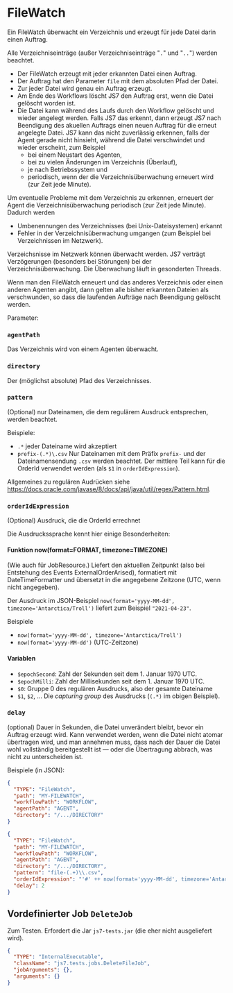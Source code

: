 # FileWatch

Ein FileWatch überwacht ein Verzeichnis und erzeugt für jede Datei darin einen Auftrag.

Alle Verzeichniseinträge (außer Verzeichniseinträge "`.`" und "`..`") werden beachtet.

- Der FileWatch erzeugt mit jeder erkannten Datei einen Auftrag.
- Der Auftrag hat den Parameter `file` mit dem absoluten Pfad der Datei.
- Zur jeder Datei wird genau ein Auftrag erzeugt.
- Am Ende des Workflows löscht JS7 den Auftrag erst, wenn die Datei gelöscht worden ist.
- Die Datei kann während des Laufs durch den Workflow gelöscht und wieder angelegt werden.
  Falls JS7 das erkennt, dann erzeugt JS7 nach Beendigung des akuellen Auftrags
  einen neuen Auftrag für die erneut angelegte Datei.
  JS7 kann das nicht zuverlässig erkennen,
  falls der Agent gerade nicht hinsieht, während die Datei verschwindet und wieder erscheint,
  zum Beispiel
  - bei einem Neustart des Agenten,
  - bei zu vielen Änderungen im Verzeichnis (Überlauf),
  - je nach Betriebssystem und
  - periodisch, wenn der die Verzeichnisüberwachung erneuert wird (zur Zeit jede Minute).

Um eventuelle Probleme mit dem Verzeichnis zu erkennen,
erneuert der Agent die Verzeichnisüberwachung periodisch (zur Zeit jede Minute).
Dadurch werden
- Umbenennungen des Verzeichnisses (bei Unix-Dateisystemen) erkannt
- Fehler in der Verzeichnisüberwachung umgangen (zum Beispiel bei Verzeichnissen im Netzwerk).

Verzeichsnisse im Netzwerk können überwacht werden.
JS7 verträgt Verzögerungen (besonders bei Störungen) bei der Verzeichnisüberwachung.
Die Überwachung läuft in gesonderten Threads.

Wenn man den FileWatch erneuert und das  anderes Verzeichnis oder einen anderen Agenten angibt,
dann gelten alle bisher erkannten Dateien als verschwunden,
so dass die laufenden Aufträge nach Beendigung gelöscht werden.

Parameter:
### `agentPath`
Das Verzeichnis wird von einem Agenten überwacht.

### `directory`
Der (möglichst absolute) Pfad des Verzeichnisses.

### `pattern`
(Optional) nur Dateinamen, die dem regulärem Ausdruck entsprechen, werden beachtet.

Beispiele:
- `.*` jeder Dateiname wird akzeptiert
- `prefix-(.*)\.csv` Nur Dateinamen mit dem Präfix `prefix-` und der Dateinamensendung `.csv` werden beachtet.
Der mittlere Teil kann für die OrderId verwendet werden (als `$1` in `orderIdExpression`).

Allgemeines zu regulären Audrücken siehe https://docs.oracle.com/javase/8/docs/api/java/util/regex/Pattern.html.

### `orderIdExpression`
(Optional) Ausdruck, die die OrderId errechnet

Die Ausdruckssprache kennt hier einige Besonderheiten:

#### Funktion now(format=FORMAT, timezone=TIMEZONE)
(Wie auch für JobResource.)
Liefert den aktuellen Zeitpunkt (also bei Entstehung des Events ExternalOrderArised),
formatiert mit DateTimeFormatter und übersetzt in die angegebene Zeitzone (UTC, wenn nicht angegeben).

Der Ausdruck im JSON-Beispiel
`now(format='yyyy-MM-dd', timezone='Antarctica/Troll')`
liefert zum Beispiel `"2021-04-23"`.

Beispiele
- `now(format='yyyy-MM-dd', timezone='Antarctica/Troll')`
- `now(format='yyyy-MM-dd')`  (UTC-Zeitzone)

#### Variablen
- `$epochSecond`: Zahl der Sekunden seit dem 1. Januar 1970 UTC.
- `$epochMilli`: Zahl der Millisekunden seit dem 1. Januar 1970 UTC.
- `$0`: Gruppe 0 des regulären Ausdrucks, also der gesamte Dateiname
- `$1`, `$2`, ... Die _capturing group_ des Ausdrucks (`(.*)` im obigen Beispiel).

### `delay`
(optional) Dauer in Sekunden, die Datei unverändert bleibt, bevor ein Auftrag erzeugt wird.
Kann verwendet werden, wenn die Datei nicht atomar übertragen wird,
und man annehmen muss, dass nach der Dauer die Datei wohl vollständig bereitgestellt ist
— oder die Übertragung abbrach, was nicht zu unterscheiden ist.


Beispiele (in JSON):
```json
{
  "TYPE": "FileWatch",
  "path": "MY-FILEWATCH",
  "workflowPath": "WORKFLOW",
  "agentPath": "AGENT",
  "directory": "/.../DIRECTORY"
}
```

```json
{
  "TYPE": "FileWatch",
  "path": "MY-FILEWATCH",
  "workflowPath": "WORKFLOW",
  "agentPath": "AGENT",
  "directory": "/.../DIRECTORY",
  "pattern": "file-(.+)\\.csv",
  "orderIdExpression": "'#' ++ now(format='yyyy-MM-dd', timezone='Antarctica/Troll') ++ \"#F$epochSecond-$orderWatchId:$1\"",
  "delay": 2
}
```

## Vordefinierter Job `DeleteJob`

Zum Testen. Erfordert die Jar `js7-tests.jar` (die eher nicht ausgeliefert wird).

````json
{
  "TYPE": "InternalExecutable",
  "className": "js7.tests.jobs.DeleteFileJob",
  "jobArguments": {},
  "arguments": {}
}
````
